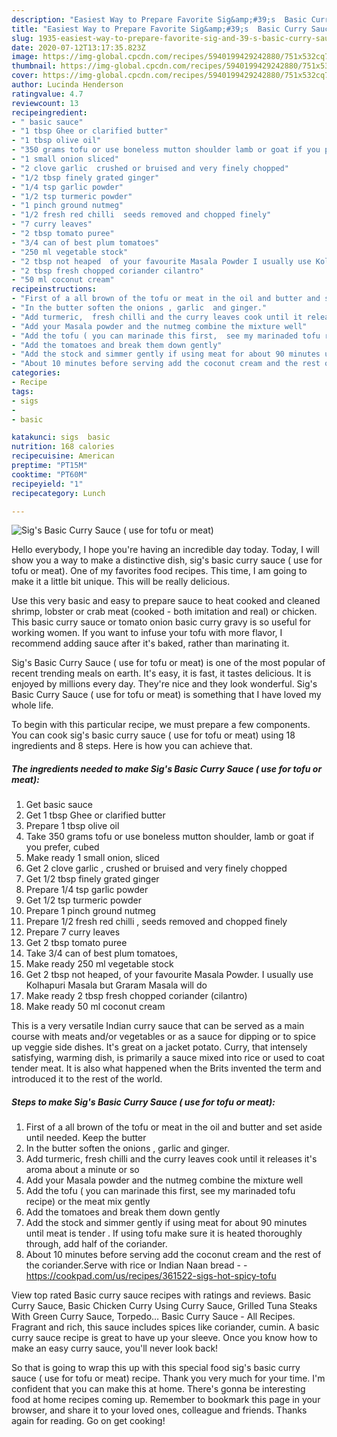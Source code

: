 ```yaml
---
description: "Easiest Way to Prepare Favorite Sig&amp;#39;s  Basic Curry Sauce ( use for tofu or meat)"
title: "Easiest Way to Prepare Favorite Sig&amp;#39;s  Basic Curry Sauce ( use for tofu or meat)"
slug: 1935-easiest-way-to-prepare-favorite-sig-and-39-s-basic-curry-sauce-use-for-tofu-or-meat
date: 2020-07-12T13:17:35.823Z
image: https://img-global.cpcdn.com/recipes/5940199429242880/751x532cq70/sigs-basic-curry-sauce-use-for-tofu-or-meat-recipe-main-photo.jpg
thumbnail: https://img-global.cpcdn.com/recipes/5940199429242880/751x532cq70/sigs-basic-curry-sauce-use-for-tofu-or-meat-recipe-main-photo.jpg
cover: https://img-global.cpcdn.com/recipes/5940199429242880/751x532cq70/sigs-basic-curry-sauce-use-for-tofu-or-meat-recipe-main-photo.jpg
author: Lucinda Henderson
ratingvalue: 4.7
reviewcount: 13
recipeingredient:
- " basic sauce"
- "1 tbsp Ghee or clarified butter"
- "1 tbsp olive oil"
- "350 grams tofu or use boneless mutton shoulder lamb or goat if you prefer  cubed"
- "1 small onion sliced"
- "2 clove garlic  crushed or bruised and very finely chopped"
- "1/2 tbsp finely grated ginger"
- "1/4 tsp garlic powder"
- "1/2 tsp turmeric powder"
- "1 pinch ground nutmeg"
- "1/2 fresh red chilli  seeds removed and chopped finely"
- "7 curry leaves"
- "2 tbsp tomato puree"
- "3/4 can of best plum tomatoes"
- "250 ml vegetable stock"
- "2 tbsp not heaped  of your favourite Masala Powder I usually use Kolhapuri Masala but Graram Masala will do"
- "2 tbsp fresh chopped coriander cilantro"
- "50 ml coconut cream"
recipeinstructions:
- "First of a all brown of the tofu or meat in the oil and butter and set aside until needed.  Keep the butter"
- "In the butter soften the onions , garlic  and ginger."
- "Add turmeric,  fresh chilli and the curry leaves cook until it releases it&#39;s aroma about a minute or so"
- "Add your Masala powder and the nutmeg combine the mixture well"
- "Add the tofu ( you can marinade this first,  see my marinaded tofu recipe) or the meat mix gently"
- "Add the tomatoes and break them down gently"
- "Add the stock and simmer gently if using meat for about 90 minutes until meat is tender . If using tofu make sure it is heated thoroughly through,  add half of the coriander."
- "About 10 minutes before serving add the coconut cream and the rest of the coriander.Serve with rice or Indian Naan bread  https://cookpad.com/us/recipes/361522-sigs-hot-spicy-tofu"
categories:
- Recipe
tags:
- sigs
- 
- basic

katakunci: sigs  basic 
nutrition: 168 calories
recipecuisine: American
preptime: "PT15M"
cooktime: "PT60M"
recipeyield: "1"
recipecategory: Lunch

---
```



![Sig&#39;s  Basic Curry Sauce ( use for tofu or meat)](https://img-global.cpcdn.com/recipes/5940199429242880/751x532cq70/sigs-basic-curry-sauce-use-for-tofu-or-meat-recipe-main-photo.jpg)

Hello everybody, I hope you're having an incredible day today. Today, I will show you a way to make a distinctive dish, sig&#39;s  basic curry sauce ( use for tofu or meat). One of my favorites food recipes. This time, I am going to make it a little bit unique. This will be really delicious.

Use this very basic and easy to prepare sauce to heat cooked and cleaned shrimp, lobster or crab meat (cooked - both imitation and real) or chicken. This basic curry sauce or tomato onion basic curry gravy is so useful for working women. If you want to infuse your tofu with more flavor, I recommend adding sauce after it&#39;s baked, rather than marinating it.

Sig&#39;s  Basic Curry Sauce ( use for tofu or meat) is one of the most popular of recent trending meals on earth. It's easy, it is fast, it tastes delicious. It is enjoyed by millions every day. They're nice and they look wonderful. Sig&#39;s  Basic Curry Sauce ( use for tofu or meat) is something that I have loved my whole life.


To begin with this particular recipe, we must prepare a few components. You can cook sig&#39;s  basic curry sauce ( use for tofu or meat) using 18 ingredients and 8 steps. Here is how you can achieve that.

<!--inarticleads1-->

##### The ingredients needed to make Sig&#39;s  Basic Curry Sauce ( use for tofu or meat):

1. Get  basic sauce
1. Get 1 tbsp Ghee or clarified butter
1. Prepare 1 tbsp olive oil
1. Take 350 grams tofu or use boneless mutton shoulder, lamb or goat if you prefer,  cubed
1. Make ready 1 small onion, sliced
1. Get 2 clove garlic , crushed or bruised and very finely chopped
1. Get 1/2 tbsp finely grated ginger
1. Prepare 1/4 tsp garlic powder
1. Get 1/2 tsp turmeric powder
1. Prepare 1 pinch ground nutmeg
1. Prepare 1/2 fresh red chilli , seeds removed and chopped finely
1. Prepare 7 curry leaves
1. Get 2 tbsp tomato puree
1. Take 3/4 can of best plum tomatoes,
1. Make ready 250 ml vegetable stock
1. Get 2 tbsp not heaped,  of your favourite Masala Powder. I usually use Kolhapuri Masala but Graram Masala will do
1. Make ready 2 tbsp fresh chopped coriander (cilantro)
1. Make ready 50 ml coconut cream


This is a very versatile Indian curry sauce that can be served as a main course with meats and/or vegetables or as a sauce for dipping or to spice up veggie side dishes. It&#39;s great on a jacket potato. Curry, that intensely satisfying, warming dish, is primarily a sauce mixed into rice or used to coat tender meat. It is also what happened when the Brits invented the term and introduced it to the rest of the world. 

<!--inarticleads2-->

##### Steps to make Sig&#39;s  Basic Curry Sauce ( use for tofu or meat):

1. First of a all brown of the tofu or meat in the oil and butter and set aside until needed.  Keep the butter
1. In the butter soften the onions , garlic  and ginger.
1. Add turmeric,  fresh chilli and the curry leaves cook until it releases it&#39;s aroma about a minute or so
1. Add your Masala powder and the nutmeg combine the mixture well
1. Add the tofu ( you can marinade this first,  see my marinaded tofu recipe) or the meat mix gently
1. Add the tomatoes and break them down gently
1. Add the stock and simmer gently if using meat for about 90 minutes until meat is tender . If using tofu make sure it is heated thoroughly through,  add half of the coriander.
1. About 10 minutes before serving add the coconut cream and the rest of the coriander.Serve with rice or Indian Naan bread -  - https://cookpad.com/us/recipes/361522-sigs-hot-spicy-tofu


View top rated Basic curry sauce recipes with ratings and reviews. Basic Curry Sauce, Basic Chicken Curry Using Curry Sauce, Grilled Tuna Steaks With Green Curry Sauce, Torpedo… Basic Curry Sauce - All Recipes. Fragrant and rich, this sauce includes spices like coriander, cumin. A basic curry sauce recipe is great to have up your sleeve. Once you know how to make an easy curry sauce, you&#39;ll never look back! 

So that is going to wrap this up with this special food sig&#39;s  basic curry sauce ( use for tofu or meat) recipe. Thank you very much for your time. I'm confident that you can make this at home. There's gonna be interesting food at home recipes coming up. Remember to bookmark this page in your browser, and share it to your loved ones, colleague and friends. Thanks again for reading. Go on get cooking!
